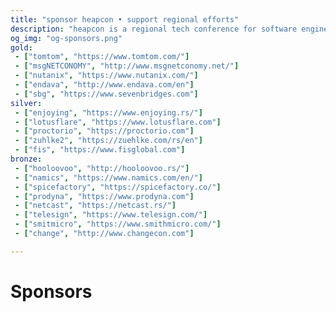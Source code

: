 ```yaml
---
title: "sponsor heapcon • support regional efforts"
description: "heapcon is a regional tech conference for software engineers and tech businesses"
og_img: "og-sponsors.png"
gold:
 - ["tomtom", "https://www.tomtom.com/"]
 - ["msgNETCONOMY", "http://www.msgnetconomy.net/"]
 - ["nutanix", "https://www.nutanix.com/"]
 - ["endava", "http://www.endava.com/en"]
 - ["sbg", "https://www.sevenbridges.com"]
silver:
 - ["enjoying", "https://www.enjoying.rs/"]
 - ["lotusflare", "https://www.lotusflare.com"]
 - ["proctorio", "https://proctorio.com"]
 - ["zuhlke2", "https://zuehlke.com/rs/en"]
 - ["fis", "https://www.fisglobal.com"]
bronze:
 - ["hooloovoo", "http://hooloovoo.rs/"]
 - ["namics", "https://www.namics.com/en/"]
 - ["spicefactory", "https://spicefactory.co/"]
 - ["prodyna", "https://www.prodyna.com"]
 - ["netcast", "https://netcast.rs/"]
 - ["telesign", "https://www.telesign.com/"]
 - ["smitmicro", "https://www.smithmicro.com/"]
 - ["change", "http://www.changecon.com"]

---
```


# Sponsors
